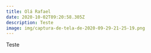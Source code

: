 ```yaml
---
title: Olá Rafael
date: 2020-10-02T09:20:58.305Z
description: Teste
image: img/captura-de-tela-de-2020-09-29-21-25-19.png
---
```

Teste